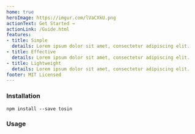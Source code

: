 ```yaml
---
home: true
heroImage: https://imgur.com/lVaCXkU.png
actionText: Get Started →
actionLink: /Guide.html
features:
- title: Simple
  details: Lorem ipsum dolor sit amet, consectetur adipiscing elit.
- title: Effective
  details: Lorem ipsum dolor sit amet, consectetur adipiscing elit.
- title: Lightweight
  details: Lorem ipsum dolor sit amet, consectetur adipiscing elit.
footer: MIT Licensed
---
```


### Installation

```
npm install --save tosin
```

### Usage



